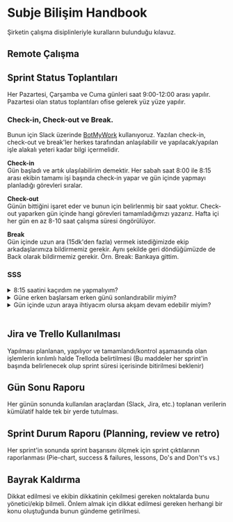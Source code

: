# Subje Bilişim Handbook

Şirketin çalışma disiplinleriyle kuralların bulunduğu kılavuz.

## Remote Çalışma

## Sprint Status Toplantıları

Her Pazartesi, Çarşamba ve Cuma günleri saat 9:00-12:00 arası yapılır. Pazartesi olan status toplantıları ofise gelerek yüz yüze yapılır.

### Check-in, Check-out ve Break.

Bunun için Slack üzerinde [BotMyWork](https://botmywork.com/busyon-slack/) kullanıyoruz. Yazılan check-in, check-out ve break'ler herkes tarafından anlaşılabilir ve yapılacak/yapılan işle alakalı yeteri kadar bilgi içermelidir.

**Check-in**
<br>Gün başladı ve artık ulaşılabilirim demektir. Her sabah saat 8:00 ile 8:15 arası ekibin tamamı işi başında check-in yapar ve gün içinde yapmayı planladığı görevleri sıralar.

**Check-out**
<br>Günün bittiğini işaret eder ve bunun için belirlenmiş bir saat yoktur. Check-out yaparken gün içinde hangi görevleri tamamladığımızı yazarız. Hafta içi her gün en az 8-10 saat çalışma süresi öngörülüyor.

**Break**
<br>Gün içinde uzun ara (15dk'den fazla) vermek istediğimizde ekip arkadaşlarımıza bildirmemiz gerekir. Aynı şekilde geri döndüğümüzde de Back olarak bildirmemiz gerekir. Örn. Break: Bankaya gittim.

### SSS

<details>
<summary>8:15 saatini kaçırdım ne yapmalıyım?</summary>
<br>
Ekip üyelerinin gün içinde toplam 8 saat çalışmaları öngörülüyor, istenmeyen bir durumdan dolayı sabah geç güne başlanırsa akşam saatlerinde telafi edilebilir. Tekrarlandığı durumda yöneticiden uyarı ve çözüm için birebir görüşme talebi gelir. Çalışma ve iş başında olduğun her an erişilebilir olmalısın, olamayacağın zaman önceden bununla ilgili yöneticiyi haberdar etmen gerekir.
<br><br>
</details>

<details>
<summary>Güne erken başlarsam erken günü sonlandırabilir miyim?</summary>
<br>
Evet, güne başladığın saat bilgisayar başında, ve ulaşılabilir olduğunu ifade eder (Esnek çalışma saatleri). Gün sonu görev tamamlama beklentisi değişmez.
<br><br>
</details>

<details>
<summary>Gün içinde uzun araya ihtiyacım olursa akşam devam edebilir miyim?</summary>
<br>
Yöneticiden izin alman gerekir, uygun görüldüğü takdirde evet remote esnek çalışma yapılabilir.
<br><br>
</details>
<br>

## Jira ve Trello Kullanılması

Yapılması planlanan, yapılıyor ve tamamlandı/kontrol aşamasında olan işlemlerin kırılımlı halde Trelloda belirtilmesi (Bu maddeler her sprint'in başında belirlenecek olup sprint süresi içerisinde bitirilmesi beklenir)
<br>

## Gün Sonu Raporu

Her günün sonunda kullanılan araçlardan (Slack, Jira, etc.) toplanan verilerin kümülatif halde tek bir yerde tutulması.
<br>

## Sprint Durum Raporu (Planning, review ve retro)

Her sprint'in sonunda sprint başarısını ölçmek için sprint çıktılarının raporlanması (Pie-chart, success & failures, lessons, Do's and Don't's vs.)
<br>

## Bayrak Kaldırma

Dikkat edilmesi ve ekibin dikkatinin çekilmesi gereken noktalarda bunu yönetici/ekip bilmeli. Önlem almak için dikkat edilmesi gereken herhangi bir konu oluştuğunda bunun gündeme getirilmesi.
